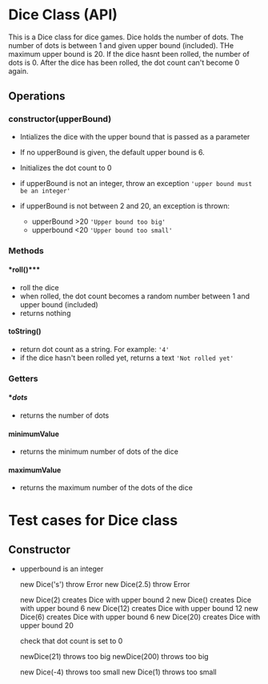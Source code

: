 # Dice Class (API)

This is a Dice class for dice games. Dice holds the number of dots. The number of dots is between 1 and given upper bound (included). THe maximum upper bound is 20. If the dice hasnt been rolled, the number of dots is 0. After the dice has been rolled, the dot count can't become 0 again.

## Operations

### **constructor(upperBound)**

- Intializes the dice with the upper bound that is passed as a parameter
- If no upperBound is given, the default upper bound is 6.
- Initializes the dot count to 0

- if upperBound is not an integer, throw an exception
  `'upper bound must be an integer'`

- if upperBound is not between 2 and 20, an exception is thrown:
  - upperBound >20 `'Upper bound too big'`
  - upperbound <20 `'Upper bound too small'`

### Methods

#### \*roll()\*\*\*

- roll the dice
- when rolled, the dot count becomes a random number between 1 and upper bound (included)
- returns nothing

#### **toString()**

- return dot count as a string. For example: `'4'`
- if the dice hasn't been rolled yet, returns a text `'Not rolled yet'`

### Getters

#### \*_dots_

- returns the number of dots

#### **minimumValue**

- returns the minimum number of dots of the dice

#### **maximumValue**

- returns the maximum number of the dots of the dice

# Test cases for Dice class

## Constructor

- upperbound is an integer

  new Dice('s') throw Error
  new Dice(2.5) throw Error

  new Dice(2) creates Dice with upper bound 2
  new Dice() creates Dice with upper bound 6
  new Dice(12) creates Dice with upper bound 12
  new Dice(6) creates Dice with upper bound 6
  new Dice(20) creates Dice with upper bound 20

  check that dot count is set to 0

  newDice(21) throws too big
  newDice(200) throws too big

  new Dice(-4) throws too small
  new Dice(1) throws too small
